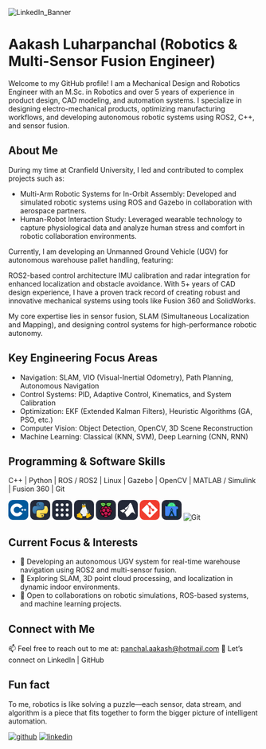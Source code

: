 ![LinkedIn_Banner](https://github.com/user-attachments/assets/b00dcedc-5f64-4166-b088-901736dc74a6)
 
 # Aakash Luharpanchal (Robotics & Multi-Sensor Fusion Engineer)

Welcome to my GitHub profile! I am a Mechanical Design and Robotics Engineer with an M.Sc. in Robotics and over 5 years of experience in product design, CAD modeling, and automation systems. I specialize in designing electro-mechanical products, optimizing manufacturing workflows, and developing autonomous robotic systems using ROS2, C++, and sensor fusion.

 ## About Me
During my time at Cranfield University, I led and contributed to complex projects such as:

* Multi-Arm Robotic Systems for In-Orbit Assembly: Developed and simulated robotic systems using ROS and Gazebo in collaboration with aerospace partners.
* Human-Robot Interaction Study: Leveraged wearable technology to capture physiological data and analyze human stress and comfort in robotic collaboration environments.
  
Currently, I am developing an Unmanned Ground Vehicle (UGV) for autonomous warehouse pallet handling, featuring:

ROS2-based control architecture
IMU calibration and radar integration for enhanced localization and obstacle avoidance.
With 5+ years of CAD design experience, I have a proven track record of creating robust and innovative mechanical systems using tools like Fusion 360 and SolidWorks.

My core expertise lies in sensor fusion, SLAM (Simultaneous Localization and Mapping), and designing control systems for high-performance robotic autonomy.

## Key Engineering Focus Areas

* Navigation: SLAM, VIO (Visual-Inertial Odometry), Path Planning, Autonomous Navigation
* Control Systems: PID, Adaptive Control, Kinematics, and System Calibration
* Optimization: EKF (Extended Kalman Filters), Heuristic Algorithms (GA, PSO, etc.)
* Computer Vision: Object Detection, OpenCV, 3D Scene Reconstruction
* Machine Learning: Classical (KNN, SVM), Deep Learning (CNN, RNN)
  
## Programming & Software Skills
C++ | Python | ROS / ROS2 | Linux | Gazebo | OpenCV | MATLAB / Simulink | Fusion 360 | Git
<div>
    <img src="https://github.com/tandpfun/skill-icons/blob/main/icons/CPP.svg" alt="cpp" width="40" height="40"/>
    <img src="https://github.com/tandpfun/skill-icons/blob/main/icons/Python-Dark.svg" alt="python" width="40" height="40"/>
    <img src="https://github.com/tandpfun/skill-icons/blob/main/icons/ROS-Dark.svg" alt="ros" width="40" height="40"/>
    <img src="https://github.com/tandpfun/skill-icons/blob/main/icons/Linux-Dark.svg" alt="linux" width="40" height="40"/>
    <img src="https://github.com/tandpfun/skill-icons/blob/main/icons/RaspberryPi-Dark.svg" alt="RPi" width="40" height="40"/>
    <img src="https://github.com/tandpfun/skill-icons/blob/main/icons/Matlab-Dark.svg" alt="matlab" width="40" height="40"/>
    <img src="https://github.com/tandpfun/skill-icons/blob/main/icons/Git.svg" alt="Git" width="40" height="40"/>
    <img src="https://github.com/tandpfun/skill-icons/blob/main/icons/AndroidStudio-Dark.svg" alt="Git" width="40" height="40"/>
    <img src="https://github.com/tandpfun/skill-icons/blob/main/icons/OpenCV-Dark.svg" alt="Git" width="40" height="40"/>
</div>

## Current Focus & Interests

* 🔭 Developing an autonomous UGV system for real-time warehouse navigation using ROS2 and multi-sensor fusion.
* 🌱 Exploring SLAM, 3D point cloud processing, and localization in dynamic indoor environments.
* 💬 Open to collaborations on robotic simulations, ROS-based systems, and machine learning projects.

## Connect with Me
📫 Feel free to reach out to me at: panchal.aakash@hotmail.com
👔 Let’s connect on LinkedIn | GitHub

## Fun fact 
To me, robotics is like solving a puzzle—each sensor, data stream, and algorithm is a piece that fits together to form the bigger picture of intelligent automation.

[<img src='https://cdn.jsdelivr.net/npm/simple-icons@3.0.1/icons/github.svg' alt='github' height='40'>](https://github.com/Aakashluharpanchal)  [<img src='https://cdn.jsdelivr.net/npm/simple-icons@3.0.1/icons/linkedin.svg' alt='linkedin' height='40'>](https://www.linkedin.com/in/luharpanchal/)  
